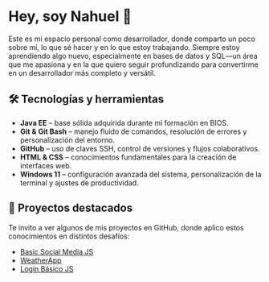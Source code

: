 # Hey, soy Nahuel 👋

Este es mi espacio personal como desarrollador, donde comparto un poco sobre mí, lo que sé hacer y en lo que estoy trabajando. Siempre estoy aprendiendo algo nuevo, especialmente en bases de datos y SQL—un área que me apasiona y en la que quiero seguir profundizando para convertirme en un desarrollador más completo y versátil.

## 🛠️ Tecnologías y herramientas

- **Java EE** – base sólida adquirida durante mi formación en BIOS.
- **Git & Git Bash** – manejo fluido de comandos, resolución de errores y personalización del entorno.
- **GitHub** – uso de claves SSH, control de versiones y flujos colaborativos.
- **HTML & CSS** – conocimientos fundamentales para la creación de interfaces web.
- **Windows 11** – configuración avanzada del sistema, personalización de la terminal y ajustes de productividad.

## 🚀 Proyectos destacados

Te invito a ver algunos de mis proyectos en GitHub, donde aplico estos conocimientos en distintos desafíos:
- [Basic Social Media JS](https://github.com/nahuelfalconuy/basic-social-media-js)
- [WeatherApp](https://github.com/nahuelfalconuy/weatherApp)
- [Login Básico JS](https://github.com/nahuelfalconuy/login-basico-js)




